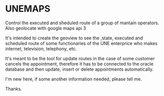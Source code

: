 UNEMAPS
=======

Control the executed and sheduled route of a group of mantain operators. Also geolocate with google maps api 3

It's intended to create the geoview to see the ,state, executed and scheduled route of some functionaries of the UNE
enterprice who makes internet, television, telephony, etc.

It's meant to be the tool for update routes in the case of some customer cancels the appointment, therefore it has to be
connected to the oracle database and then update, insert or delete appointments automatically.

I'm new here, if some another information needed, please tell me.

Thanks.
